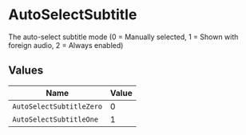 # AutoSelectSubtitle

The auto-select subtitle mode (0 = Manually selected, 1 = Shown with foreign audio, 2 = Always enabled)


## Values

| Name                     | Value                    |
| ------------------------ | ------------------------ |
| `AutoSelectSubtitleZero` | 0                        |
| `AutoSelectSubtitleOne`  | 1                        |